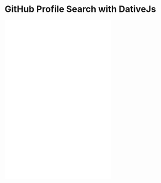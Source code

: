 # GitHub Profile Search  with DativeJs

<iframe src="GitHub.html" style="width: 340px;height: 510px;border: none"></iframe>